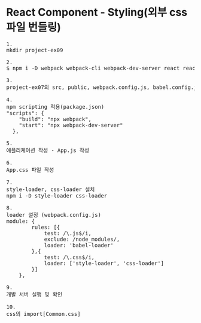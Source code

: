 # React Component - Styling(외부 css 파일 번들링)

<pre>
1.
mkdir project-ex09

2.
$ npm i -D webpack webpack-cli webpack-dev-server react react-dom @babel/core babel-loader @babel/preset-env @babel/preset-react

3.
project-ex07의 src, public, webpack.config.js, babel.config.json 복사

4.
npm scripting 적용(package.json)
"scripts": {
    "build": "npx webpack",
    "start": "npx webpack-dev-server"
  },

5.
애플리케이션 작성 - App.js 작성

6.
App.css 파일 작성

7. 
style-loader, css-loader 설치
npm i -D style-loader css-loader

8.
loader 설정 (webpack.config.js)
module: {
        rules: [{
            test: /\.js$/i,
            exclude: /node_modules/,
            loader: 'babel-loader'
        },{
            test: /\.css$/i,
            loader: ['style-loader', 'css-loader']
        }]
    },

9.
개발 서버 실행 및 확인

10.
css의 import[Common.css]
</pre>